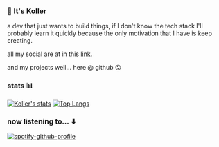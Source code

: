 ### 👋 It's Koller 

a dev that just wants to build things, if I don't know the tech stack I'll probably learn it quickly because the only motivation that I have is keep creating.

all my social are at in this [link](https://linktr.ee/0xKoller).

and my projects well... here @ github 😛

### stats 📊
[![Koller's stats](https://github-readme-stats.vercel.app/api?username=0xKoller)](https://github.com/anuraghazra/github-readme-stats)
[![Top Langs](https://github-readme-stats.vercel.app/api/top-langs/?username=0xKOller&layout=compact)](https://github.com/anuraghazra/github-readme-stats)

### now listening to... ⬇
[![spotify-github-profile](https://spotify-github-profile.vercel.app/api/view?uid=kollernqn&cover_image=true&theme=novatorem&show_offline=false&background_color=121212&interchange=true&bar_color=53b14f&bar_color_cover=false)](https://spotify-github-profile.vercel.app/api/view?uid=kollernqn&redirect=true)


